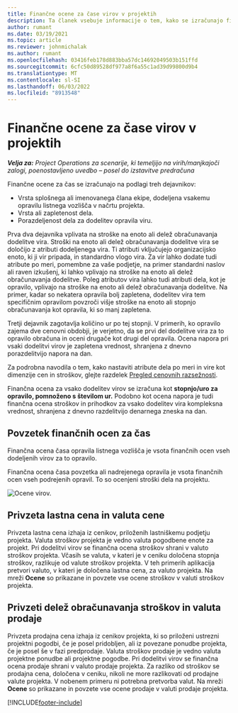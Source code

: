 ```yaml
---
title: Finančne ocene za čase virov v projektih
description: Ta članek vsebuje informacije o tem, kako se izračunajo finančne ocene časa.
author: rumant
ms.date: 03/19/2021
ms.topic: article
ms.reviewer: johnmichalak
ms.author: rumant
ms.openlocfilehash: 03416feb178d883bba57dc14692049503b151ffd
ms.sourcegitcommit: 6cfc50d89528df977a8f6a55c1ad39d99800d9b4
ms.translationtype: MT
ms.contentlocale: sl-SI
ms.lasthandoff: 06/03/2022
ms.locfileid: "8913548"
---
```

# <a name="financial-estimates-for-resource-time-on-projects"></a>Finančne ocene za čase virov v projektih

_**Velja za:** Project Operations za scenarije, ki temeljijo na virih/manjkajoči zalogi, poenostavljeno uvedbo – posel do izstavitve predračuna_

Finančne ocene za čas se izračunajo na podlagi treh dejavnikov: 

- Vrsta splošnega ali imenovanega člana ekipe, dodeljena vsakemu opravilu listnega vozlišča v načrtu projekta. 
- Vrsta ali zapletenost dela.
- Porazdeljenost dela za dodelitev opravila viru. 

Prva dva dejavnika vplivata na stroške na enoto ali delež obračunavanja dodelitve vira. Stroški na enoto ali delež obračunavanja dodelitve vira se določijo z atributi dodeljenega vira. Ti atributi vključujejo organizacijsko enoto, ki ji vir pripada, in standardno vlogo vira. Za vir lahko dodate tudi atribute po meri, pomembne za vaše podjetje, na primer standardni naslov ali raven izkušenj, ki lahko vplivajo na stroške na enoto ali delež obračunavanja dodelitve.
Poleg atributov vira lahko tudi atributi dela, kot je opravilo, vplivajo na stroške na enoto ali delež obračunavanja dodelitve. Na primer, kadar so nekatera opravila bolj zapletena, dodelitev vira tem specifičnim opravilom povzroči višje stroške na enoto ali stopnjo obračunavanja kot opravila, ki so manj zapletena.   

Tretji dejavnik zagotavlja količino ur po tej stopnji. V primerih, ko opravilo zajema dve cenovni obdobji, je verjetno, da se prvi del dodelitve vira za to opravilo obračuna in oceni drugače kot drugi del opravila. Ocena napora pri vsaki dodelitvi virov je zapletena vrednost, shranjena z dnevno porazdelitvijo napora na dan.

Za podrobna navodila o tem, kako nastaviti atribute dela po meri in vire kot dimenzije cen in stroškov, glejte razdelek [Pregled cenovnih razsežnosti](../pricing-costing/pricing-dimensions-overview.md).

Finančna ocena za vsako dodelitev virov se izračuna kot **stopnjo/uro za opravilo, pomnoženo s številom ur.**  Podobno kot ocena napora je tudi finančna ocena stroškov in prihodkov za vsako dodelitev vira kompleksna vrednost, shranjena z dnevno razdelitvijo denarnega zneska na dan. 

## <a name="summarizing-financial-estimates-for-time"></a>Povzetek finančnih ocen za čas
Finančna ocena časa opravila listnega vozlišča je vsota finančnih ocen vseh dodeljenih virov za to opravilo.

Finančna ocena časa povzetka ali nadrejenega opravila je vsota finančnih ocen vseh podrejenih opravil. To so ocenjeni stroški dela na projektu. 

![Ocene virov.](./media/navigation12.png)

## <a name="default-cost-price-and-cost-currency"></a>Privzeta lastna cena in valuta cene

Privzeta lastna cena izhaja iz cenikov, priloženih lastniškemu podjetju projekta. Valuta stroškov projekta je vedno valuta pogodbene enote za projekt. Pri dodelitvi virov se finančna ocena stroškov shrani v valuto stroškov projekta. Včasih se valuta, v kateri je v ceniku določena stopnja stroškov, razlikuje od valute stroškov projekta. V teh primerih aplikacija pretvori valuto, v kateri je določena lastna cena, za valuto projekta. Na mreži **Ocene** so prikazane in povzete vse ocene stroškov v valuti stroškov projekta. 

## <a name="default-bill-rate-and-sales-currency"></a>Privzeti delež obračunavanja stroškov in valuta prodaje

Privzeta prodajna cena izhaja iz cenikov projekta, ki so priloženi ustrezni projektni pogodbi, če je posel pridobljen, ali iz povezane ponudbe projekta, če je posel še v fazi predprodaje. Valuta stroškov prodaje je vedno valuta projektne ponudbe ali projektne pogodbe. Pri dodelitvi virov se finančna ocena prodaje shrani v valuto prodaje projekta. Za razliko od stroškov se prodajna cena, določena v ceniku, nikoli ne more razlikovati od prodajne valute projekta. V nobenem primeru ni potrebna pretvorba valut. Na mreži **Ocene** so prikazane in povzete vse ocene prodaje v valuti prodaje projekta. 

[!INCLUDE[footer-include](../includes/footer-banner.md)]
